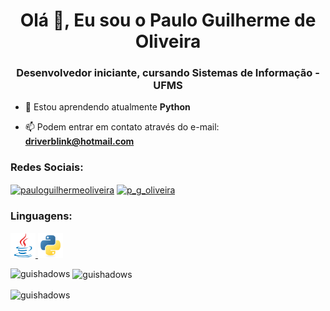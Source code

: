 <h1 align="center">Olá 👋, Eu sou o Paulo Guilherme de Oliveira</h1>
<h3 align="center">Desenvolvedor iniciante, cursando Sistemas de Informação - UFMS</h3>

- 🌱 Estou aprendendo atualmente **Python**

- 📫 Podem entrar em contato através do e-mail: **driverblink@hotmail.com**

<h3 align="left">Redes Sociais:</h3>
<p align="left">
<a href="https://linkedin.com/in/pauloguilhermeoliveira" target="blank"><img align="center" src="https://raw.githubusercontent.com/rahuldkjain/github-profile-readme-generator/master/src/images/icons/Social/linked-in-alt.svg" alt="pauloguilhermeoliveira" height="30" width="40" /></a>
<a href="https://instagram.com/p_g_oliveira" target="blank"><img align="center" src="https://raw.githubusercontent.com/rahuldkjain/github-profile-readme-generator/master/src/images/icons/Social/instagram.svg" alt="p_g_oliveira" height="30" width="40" /></a>
</p>

<h3 align="left">Linguagens:</h3>
<p align="left"> <a href="https://www.cprogramming.com/" target="_blank" rel="noreferrer"> <img src="https://raw.githubusercontent.com/devicons/devicon/master/icons/java/java-original.svg" alt="java" width="40" height="40"/> </a> <a href="https://www.python.org" target="_blank" rel="noreferrer"> <img src="https://raw.githubusercontent.com/devicons/devicon/master/icons/python/python-original.svg" alt="python" width="40" height="40"/> </a> </p>

<p><img align="left" src="https://github-readme-stats.vercel.app/api/top-langs?username=guishadows&show_icons=true&locale=en&layout=compact" alt="guishadows" /></p>

<p>&nbsp;<img align="center" src="https://github-readme-stats.vercel.app/api?username=guishadows&show_icons=true&locale=en" alt="guishadows" /></p>

<p><img align="center" src="https://github-readme-streak-stats.herokuapp.com/?user=guishadows&" alt="guishadows" /></p>
